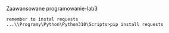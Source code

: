Zaawansowane programowanie-lab3

	remember to instal requests
	...\\Programy\Python\Python310\Scripts>pip install requests
